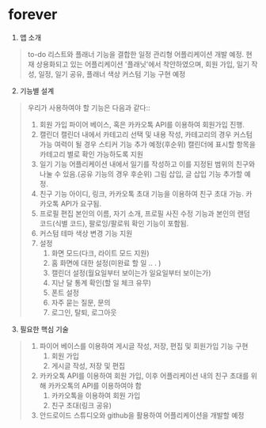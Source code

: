 forever
========

1. 앱 소개
>to-do 리스트와 플래너 기능을 결합한 일정 관리형 어플리케이션 개발 예정. 현재 상용화되고 있는 어플리케이션 '플래닛'에서 착안하였으며, 회원 가입, 일기 작성, 일정, 일기 공유, 플래너 색상 커스텀 기능 구현 예정

2. 기능별 설계
>우리가 사용하여야 할 기능은 다음과 같다::
> 1. 회원 가입
>    파이어 베이스, 혹은 카카오톡 API를 이용하여 회원가입 진행.
> 2. 캘린더
>    캘린더 내에서 카테고리 선택 및 내용 작성, 카테고리의 경우 커스텀 가능
>    여력이 될 경우 스티커 기능 추가 예정(후순위)
>    캘린더에 표시할 항목을 카테고리 별로 확인 가능하도록 지원
> 4. 일기 기능
>    어플리케이션 내에서 일기를 작성하고 이를 지정된 범위의 친구와 나눌 수 있음.(공유 기능의 경우 후순위)
>    그림 삽입, 글 삽입 기능 추가할 예정.
> 5. 친구 기능
>    아이디, 링크, 카카오톡 초대 기능을 이용하여 친구 초대 가능. 카카오톡 API가 요구됨.
> 6. 프로필 편집
>    본인의 이름, 자기 소개, 프로필 사진 수정 기능과 본인의 랜덤 코드(식별 코드), 팔로잉/팔로워 확인 기능이 포함됨.
> 7. 커스텀
>    테마 색상 변경 기능 지원
> 8. 설정
>    1. 화면 모드(다크, 라이트 모드 지원)
>    2. 홈 화면에 대한 설정(미완료 할 일 .. . )
>    3. 캘린더 설정(월요일부터 보이는가 일요일부터 보이는가)
>    4. 지난 달 통계 확인(할 일 체크 유무)
>    5. 폰트 설정
>    6. 자주 묻는 질문, 문의
>    7. 로그인, 탈퇴, 로그아웃

3. 필요한 핵심 기술
> 1. 파이어 베이스를 이용하여 게시글 작성, 저장, 편집 및 회원가입 기능 구현
>    1. 회원 가입
>    2. 게시글 작성, 저장 및 편집
> 2. 카카오톡 API를 이용하여 회원 가입, 이후 어플리케이션 내의 친구 초대를 위해 카카오톡의 API를 이용하여야 함
>    1. 카카오톡을 이용하여 회원 가입
>    2. 친구 초대(링크 공유) 
> 3. 안드로이드 스튜디오와 github을 활용하여 어플리케이션을 개발할 예정
